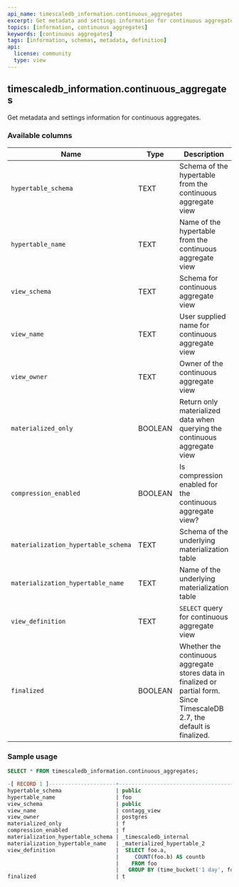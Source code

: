 ```yaml
---
api_name: timescaledb_information.continuous_aggregates
excerpt: Get metadata and settings information for continuous aggregates
topics: [information, continuous aggregates]
keywords: [continuous aggregates]
tags: [information, schemas, metadata, definition]
api:
  license: community
  type: view
---
```


## timescaledb_information.continuous_aggregates

Get metadata and settings information for continuous aggregates.

### Available columns

|Name|Type|Description|
|---|---|---|
|`hypertable_schema` | TEXT | Schema of the hypertable from the continuous aggregate view|
|`hypertable_name` | TEXT | Name of the hypertable from the continuous aggregate view|
|`view_schema` | TEXT | Schema for continuous aggregate view |
|`view_name` | TEXT | User supplied name for continuous aggregate view |
|`view_owner` | TEXT | Owner of the continuous aggregate view|
|`materialized_only` | BOOLEAN | Return only materialized data when querying the continuous aggregate view|
|`compression_enabled` | BOOLEAN | Is compression enabled for the continuous aggregate view?|
|`materialization_hypertable_schema` | TEXT | Schema of the underlying materialization table|
|`materialization_hypertable_name` | TEXT | Name of the underlying materialization table|
|`view_definition` | TEXT | `SELECT` query for continuous aggregate view|
|`finalized`| BOOLEAN | Whether the continuous aggregate stores data in finalized or partial form. Since TimescaleDB 2.7, the default is finalized. |

### Sample usage

```sql
SELECT * FROM timescaledb_information.continuous_aggregates;

-[ RECORD 1 ]---------------------+-------------------------------------------------
hypertable_schema                 | public
hypertable_name                   | foo
view_schema                       | public 
view_name                         | contagg_view
view_owner                        | postgres
materialized_only                 | f
compression_enabled               | f
materialization_hypertable_schema | _timescaledb_internal
materialization_hypertable_name   | _materialized_hypertable_2
view_definition                   |  SELECT foo.a,                                  +
                                  |     COUNT(foo.b) AS countb                      +
                                  |    FROM foo                                     +
                                  |   GROUP BY (time_bucket('1 day', foo.a)), foo.a;
finalized                         | t

```
